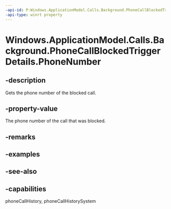 ```yaml
---
-api-id: P:Windows.ApplicationModel.Calls.Background.PhoneCallBlockedTriggerDetails.PhoneNumber
-api-type: winrt property
---
```


<!-- Property syntax
public string PhoneNumber { get; }
-->

# Windows.ApplicationModel.Calls.Background.PhoneCallBlockedTriggerDetails.PhoneNumber

## -description
Gets the phone number of the blocked call.

## -property-value
The phone number of the call that was blocked.

## -remarks

## -examples

## -see-also

## -capabilities
phoneCallHistory, phoneCallHistorySystem
